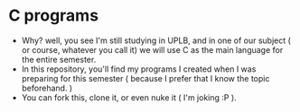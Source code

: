 # C programs

* Why? well, you see I'm still studying in UPLB, and in one of our subject ( or course, whatever you call it) we will use C as the main language for the entire semester. 
* In this repository, you'll find my programs I created when I was preparing for this semester ( because I prefer that I know the topic beforehand. )
* You can fork this, clone it, or even nuke it ( I'm joking :P ). 